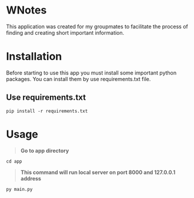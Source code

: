 # WNotes
This application was created for my groupmates to facilitate the process of finding and creating short important information.

# Installation

Before starting to use this app you must install some important python packages. You can install them by use requirements.txt file.

## Use requirements.txt

    pip install -r requirements.txt

# Usage
>**Go to app directory**

    cd app

> **This command will run local server on port 8000 and 127.0.0.1 address**

    py main.py

